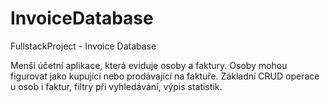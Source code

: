 # InvoiceDatabase
 FullstackProject - Invoice Database

 Menší účetní aplikace, která eviduje osoby a faktury. Osoby mohou figurovat jako kupující nebo prodávající na faktuře.
 Základní CRUD operace u osob i faktur, filtry při vyhledávání, výpis statistik.
